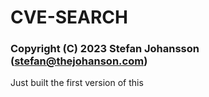 # CVE-SEARCH

### Copyright (C) 2023 Stefan Johansson (stefan@thejohanson.com)

Just built the first version of this
